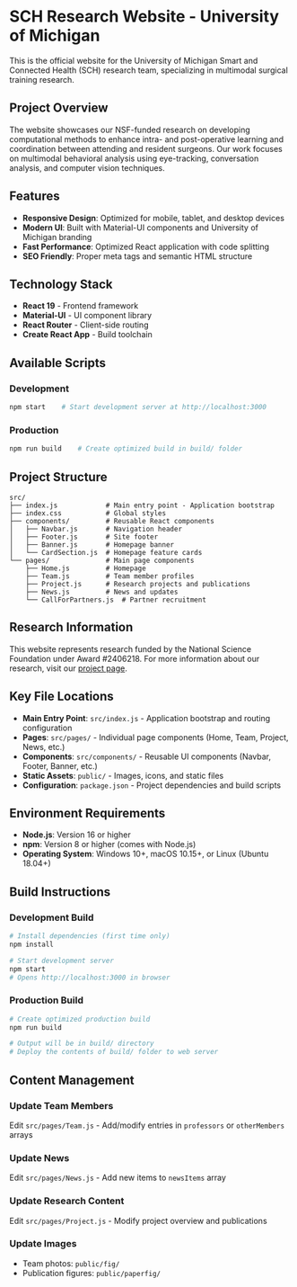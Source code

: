# SCH Research Website - University of Michigan

This is the official website for the University of Michigan Smart and Connected Health (SCH) research team, specializing in multimodal surgical training research.

## Project Overview

The website showcases our NSF-funded research on developing computational methods to enhance intra- and post-operative learning and coordination between attending and resident surgeons. Our work focuses on multimodal behavioral analysis using eye-tracking, conversation analysis, and computer vision techniques.

## Features

- **Responsive Design**: Optimized for mobile, tablet, and desktop devices
- **Modern UI**: Built with Material-UI components and University of Michigan branding
- **Fast Performance**: Optimized React application with code splitting
- **SEO Friendly**: Proper meta tags and semantic HTML structure

## Technology Stack

- **React 19** - Frontend framework
- **Material-UI** - UI component library
- **React Router** - Client-side routing
- **Create React App** - Build toolchain

## Available Scripts

### Development
```bash
npm start    # Start development server at http://localhost:3000
```

### Production
```bash
npm run build    # Create optimized build in build/ folder
```

## Project Structure

```
src/
├── index.js            # Main entry point - Application bootstrap
├── index.css           # Global styles
├── components/         # Reusable React components
│   ├── Navbar.js       # Navigation header
│   ├── Footer.js       # Site footer
│   ├── Banner.js       # Homepage banner
│   └── CardSection.js  # Homepage feature cards
└── pages/              # Main page components
    ├── Home.js         # Homepage
    ├── Team.js         # Team member profiles
    ├── Project.js      # Research projects and publications
    ├── News.js         # News and updates
    └── CallForPartners.js  # Partner recruitment
```


## Research Information

This website represents research funded by the National Science Foundation under Award #2406218. For more information about our research, visit our [project page](https://www.nsf.gov/awardsearch/showAward?AWD_ID=2406218&HistoricalAwards=false).

## Key File Locations

- **Main Entry Point**: `src/index.js` - Application bootstrap and routing configuration
- **Pages**: `src/pages/` - Individual page components (Home, Team, Project, News, etc.)
- **Components**: `src/components/` - Reusable UI components (Navbar, Footer, Banner, etc.)
- **Static Assets**: `public/` - Images, icons, and static files
- **Configuration**: `package.json` - Project dependencies and build scripts

## Environment Requirements

- **Node.js**: Version 16 or higher
- **npm**: Version 8 or higher (comes with Node.js)
- **Operating System**: Windows 10+, macOS 10.15+, or Linux (Ubuntu 18.04+)

## Build Instructions

### Development Build
```bash
# Install dependencies (first time only)
npm install

# Start development server
npm start
# Opens http://localhost:3000 in browser
```

### Production Build
```bash
# Create optimized production build
npm run build

# Output will be in build/ directory
# Deploy the contents of build/ folder to web server
```

## Content Management

### Update Team Members
Edit `src/pages/Team.js` - Add/modify entries in `professors` or `otherMembers` arrays

### Update News
Edit `src/pages/News.js` - Add new items to `newsItems` array

### Update Research Content
Edit `src/pages/Project.js` - Modify project overview and publications

### Update Images
- Team photos: `public/fig/`
- Publication figures: `public/paperfig/`
